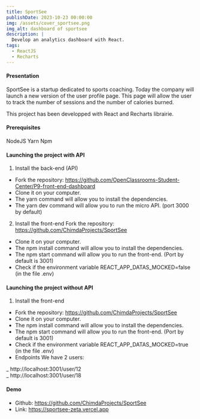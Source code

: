 ```yaml
---
title: SportSee
publishDate: 2023-10-23 00:00:00
img: /assets/cover_sportsee.png
img_alt: dashboard of sportsee
description: |
  Develop an analytics dashboard with React.
tags:
  - ReactJS
  - Recharts
---
```


#### Presentation
SportSee is a startup dedicated to sports coaching. 
Today the company will launch a new version of the user profile page. 
This page will allow the user to track the number of sessions and the number of calories burned.

This project has been developped with React and Recharts librairie.

#### Prerequisites
NodeJS
Yarn
Npm
#### Launching the project with API

1. Install the back-end (API)
- Fork the repository: https://github.com/OpenClassrooms-Student-Center/P9-front-end-dashboard
- Clone it on your computer.
- The yarn command will allow you to install the dependencies.
- The yarn dev command will allow you to run the micro API. (port 3000 by default)
2. Install the front-end
Fork the repository: https://github.com/ChimdaProjects/SportSee
- Clone it on your computer.
- The npm install command will allow you to install the dependencies.
- The npm start command will allow you to run the front-end. (Port by default is 3001)
- Check if the environment variable REACT_APP_DATAS_MOCKED=false (in the file .env)

#### Launching the project without API
1. Install the front-end
- Fork the repository: https://github.com/ChimdaProjects/SportSee
- Clone it on your computer.
- The npm install command will allow you to install the dependencies.
- The npm start command will allow you to run the front-end. (Port by default is 3001)
- Check if the environment variable REACT_APP_DATAS_MOCKED=true (in the file .env)
- Endpoints
We have 2 users:

_ http://localhost:3001/user/12 <br/>
_ http://localhost:3001/user/18
#### Demo
- Github: https://github.com/ChimdaProjects/SportSee
- Link: https://sportsee-zeta.vercel.app

